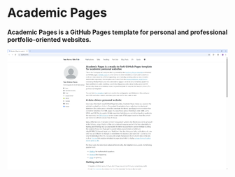 # Academic Pages
**Academic Pages is a GitHub Pages template for personal and professional portfolio-oriented websites.**

![Academic Pages template example](images/themes/homepage-light.png "Academic Pages template example")
